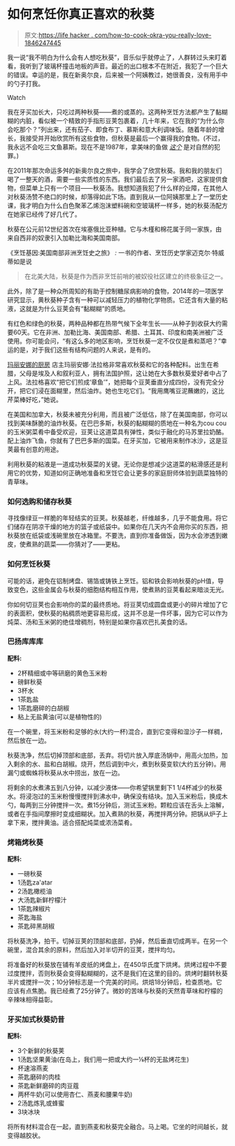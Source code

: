 # 如何烹饪你真正喜欢的秋葵

> 原文:[https://life hacker . com/how-to-cook-okra-you-really-love-1846247445](https://lifehacker.com/how-to-cook-okra-youll-actually-love-1846247445)

我一说“我不明白为什么会有人想吃秋葵”，音乐似乎就停止了，人群转过头来盯着看，我听到了玻璃杯撞击地板的声音。最近的出口根本不在附近，我犯了一个巨大的错误。幸运的是，我在新奥尔良，后来被一个阿姨教过，她很善良，没有用手中的勺子打我。

Watch

我在牙买加长大，只吃过两种秋葵——煮的或蒸的。这两种烹饪方法都产生了黏糊糊的内脏，看似被一个精致的手指形豆荚包裹着，几十年来，它在我的“为什么你会吃那个？”列出来，还有茄子、即食布丁、慕斯和意大利调味饭。随着年龄的增长，我接受并开始欣赏所有这些食物，但秋葵是最后一个赢得我的食物。(不过，我永远不会吃三文鱼慕斯。现在不是1987年，拿美味的鱼做 [*这个*](https://www.food.com/recipe/double-smoked-salmon-mousse-284112) 是对自然的犯罪。)

在2011年那次命运多舛的新奥尔良之旅中，我学会了欣赏秋葵。我和我的朋友们喝了一整天的酒，需要一些实质性的东西。我们最后去了另一家酒吧，这家提供食物，但菜单上只有一个项目——秋葵汤。我想知道我犯了什么样的业障，在其他人对秋葵汤赞不绝口的时候，却落得如此下场。直到我从一位阿姨那里上了一堂历史课，我才明白为什么白色聚苯乙烯泡沫塑料碗和空玻璃杯一样多，她的秋葵汤配方在她家已经传了好几代了。

秋葵在公元前12世纪首次在埃塞俄比亚种植。它与木槿和棉花属于同一家族，由来自西非的奴隶引入加勒比海和美国南部。

《烹饪基因:美国南部非洲烹饪史之旅》 *:* 一书的作者、烹饪历史学家迈克尔·特威蒂如是说

> 在北美大陆，秋葵是作为西非烹饪前哨的被奴役社区建立的终极象征之一。

此外，除了是一种众所周知的有助于控制糖尿病影响的食物，2014年的一项医学研究显示，黄秋葵种子含有一种可以减轻压力的植物化学物质。它还含有大量的粘液，这就是为什么豆荚会有“黏糊糊”的质地。

有红色和绿色的秋葵，两种品种都在热带气候下全年生长——从种子到收获大约需要60天。它在非洲、加勒比海、美国南部、希腊、土耳其、印度和南美洲被广泛使用。你可能会问，“有这么多的地区影响，烹饪秋葵一定不仅仅是煮和蒸吧？”幸运的是，对于我们这些有结构问题的人来说，是有的。

[玛丽安娜的厨房](https://www.instagram.com/missmariannaf/) 店主玛丽安娜·法拉格非常喜欢秋葵和它的各种配料。出生在希腊，父母是埃及人和叙利亚人，拥有法国护照，这让她在大多数秋葵爱好者中占了上风。法拉格喜欢“把它们煎成‘章鱼’”，她把每个豆荚垂直分成四份，没有完全分开，把它们浸在面糊里，然后油炸。她也生吃它们。“我用鹰嘴豆泥蘸嫩的，这比芹菜棒好吃，”她说。

在美国和加拿大，秋葵未被充分利用，而且被广泛低估，除了在美国南部，你可以找到美味酥脆的油炸秋葵。在巴巴多斯，秋葵的黏糊糊的质地在一种名为cou cou的玉米粥菜肴中备受欢迎，豆荚让这道菜具有弹性，类似于融化的马苏里拉奶酪。配上油炸飞鱼，你就有了巴巴多斯的国菜。在牙买加，它被用来制作冰沙，这是豆荚最有创意的用途。

利用秋葵的粘液是一道成功秋葵菜的关键。无论你是想减少这道菜的粘滑感还是利用它的优势，知道如何正确地准备和烹饪它会让更多的家庭厨师体验到蔬菜独特的青草味。

### **如何选购和储存秋葵**

寻找像绿豆一样脆的年轻结实的豆荚。秋葵越老，纤维越多，几乎不能食用。将它们储存在阴凉干燥的地方的篮子或纸袋中。如果你在几天内不会用你买的东西，把秋葵放在纸袋或浅碗里放在冰箱里。不要洗，直到你准备做饭，因为水会渗透到嫩皮，使煮熟的蔬菜——你猜对了——更粘。

### **如何烹饪秋葵**

可能的话，避免在铝制烤盘、锡箔或铸铁上烹饪。铝和铁会影响秋葵的pH值，导致变色，这些金属会与秋葵的细胞结构相互作用，使煮熟的豆荚看起来暗淡无光。

你如何切豆荚也会影响你的菜的最终质地。将豆荚切成圆盘或更小的碎片增加了它的表面积，使秋葵的粘稠质地更容易形成，这并不总是一件坏事，因为它可以作为炖菜、汤和玉米粥的绝佳增稠剂，特别是如果你喜欢巴扎美食的话。

### **巴扬库库库**

**配料:**

*   2杯精细或中等研磨的黄色玉米粉
*   磅鲜秋葵
*   3杯水
*   1茶匙盐
*   1茶匙磨碎的白胡椒
*   粘上无盐黄油(可以是植物性的)

在一个碗里，将玉米粉和足够的水(大约一杯)混合，直到它变得和湿沙子一样稠，然后放在一边。

秋葵洗净，然后切掉顶部和底部，丢弃。将切片放入厚底汤锅中，用高火加热，加入剩余的水、盐和白胡椒。烧开，然后调到中火，煮到秋葵变软(大约五分钟)。用漏勺或蜘蛛将秋葵从水中捞出，放在一边。

将剩余的水煮沸五到八分钟，以减少液体——你希望锅里剩下1 1/4杯减少的秋葵水。将浸泡过的玉米粉慢慢搅拌到沸水中，确保没有结块。加入玉米粉后，换成木勺，每两到三分钟搅拌一次。煮15分钟后，测试玉米粉。颗粒应该在舌头上溶解，或者在手指间摩擦时变成细糊状。加入煮熟的秋葵，再搅拌两分钟。把锅从炉子上拿下来，搅拌黄油。适合搭配炖菜或浓汤菜肴。

### **烤箱烤秋葵**

**配料:**

*   一磅秋葵
*   1汤匙za'atar
*   2汤匙橄榄油
*   大汤匙新鲜柠檬汁
*   1茶匙辣椒片
*   茶匙海盐
*   茶匙碎黑胡椒

将秋葵洗净，拍干。切掉豆荚的顶部和底部，扔掉，然后垂直切成两半。在另一个碗里，混合其余的原料，然后加入对半切开的豆荚，搅拌均匀。

将准备好的秋葵放在铺有羊皮纸的烤盘上，在450华氏度下烘烤。烘烤过程中不要过度搅拌，否则秋葵会变得黏糊糊的，这不是我们在这里的目的。烘烤时翻转秋葵半片或搅拌一次；10分钟标志是一个完美的时间。烘焙18分钟后，检查质地。它应该有点焦脆。我已经煮了25分钟了。微妙的苦味与秋葵的天然青草味和柠檬的辛辣味相得益彰。

### 牙买加式秋葵奶昔

**配料:**

*   3个新鲜的秋葵荚
*   1汤匙坚果黄油(在岛上，我们用一把或大约一⅛杯的无盐烤花生)
*   杯速溶燕麦
*   茶匙磨碎的肉桂
*   茶匙新鲜磨碎的肉豆蔻
*   两杯牛奶(可以使用杏仁、燕麦和腰果牛奶)
*   2汤匙炼乳或蜂蜜
*   3块冰块

将所有材料混合在一起，直到燕麦和秋葵完全融合。马上喝。它坐的时间越长，就变得越胶状。